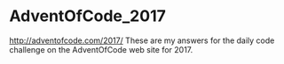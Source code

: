 # AdventOfCode_2017
http://adventofcode.com/2017/
These are my answers for the daily code challenge on the AdventOfCode web site for 2017.
